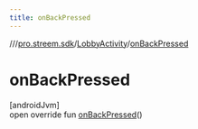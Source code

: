 ```yaml
---
title: onBackPressed
---
```

//[<root>](../../../index.html)/[pro.streem.sdk](../index.html)/[LobbyActivity](index.html)/[onBackPressed](on-back-pressed.html)



# onBackPressed



[androidJvm]\
open override fun [onBackPressed](on-back-pressed.html)()




